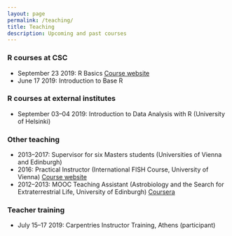 ```yaml
---
layout: page
permalink: /teaching/
title: Teaching
description: Upcoming and past courses
---
```

### R courses at CSC 

- September 23 2019: R Basics [Course website](https://www.csc.fi/web/training/-/r-basics)
- June 17 2019: Introduction to Base R

### R courses at external institutes

- September 03–04 2019: Introduction to Data Analysis with R (University of Helsinki)

### Other teaching

- 2013–2017: Supervisor for six Masters students (Universities of Vienna and Edinburgh)
- 2016: Practical Instructor (International FISH Course, University of Vienna) [Course website](http://www.microbial-ecology.net/international-fish-course) 
- 2012–2013: MOOC Teaching Assistant (Astrobiology and the Search for Extraterrestrial Life, University of Edinburgh) [Coursera](https://www.coursera.org/learn/astrobiology)

### Teacher training

- July 15–17 2019: Carpentries Instructor Training, Athens (participant)

